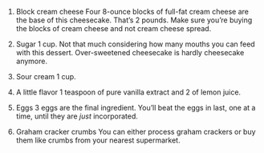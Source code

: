 1) Block cream cheese
Four 8-ounce blocks of full-fat cream cheese are the base of this cheesecake. That’s 2 pounds. Make sure you’re buying the blocks of cream cheese and not cream cheese spread.

2) Sugar
1 cup. Not that much considering how many mouths you can feed with this dessert. Over-sweetened cheesecake is hardly cheesecake anymore. 
    
3) Sour cream
1 cup.

4) A little flavor
1 teaspoon of pure vanilla extract and 2 of lemon juice.   
    
5) Eggs
3 eggs are the final ingredient. You’ll beat the eggs in last, one at a time, until they are *just* incorporated.

6) Graham cracker crumbs
You can either process graham crackers or buy them like crumbs from your nearest supermarket.

